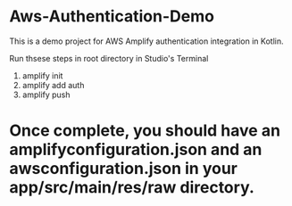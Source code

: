 # Aws-Authentication-Demo
This is a demo project for AWS Amplify authentication integration in Kotlin.

Run thsese steps in root directory in Studio's Terminal 
1. amplify init
2. amplify add auth
3. amplify push


# Once complete, you should have an amplifyconfiguration.json and an awsconfiguration.json in your app/src/main/res/raw directory.


